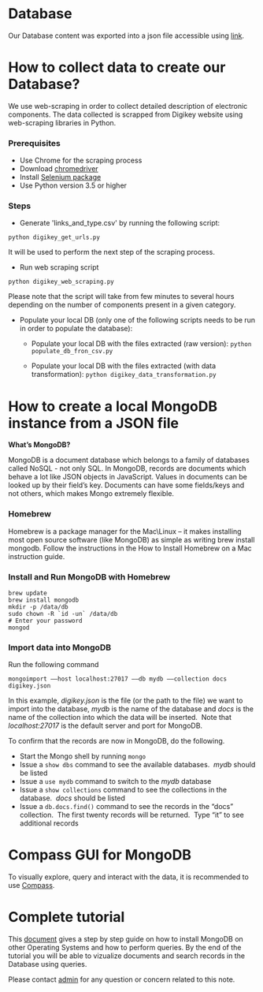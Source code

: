 # Database

Our Database content was exported into a json file accessible using [link](https://umich.box.com/s/gmybk8xu1htec9w3z4vse86vtotws22r).



# How to collect data to create our Database?
We use web-scraping in order to collect detailed description of electronic components.
The data collected is scrapped from Digikey website using web-scraping libraries in Python.

### Prerequisites
- Use Chrome for the scraping process
- Download [chromedriver](https://chromedriver.chromium.org/downloads)
- Install [Selenium package](https://selenium-python.readthedocs.io/installation.html)
- Use Python version 3.5 or higher

### Steps

 - Generate 'links_and_type.csv' by running the following script:
```
python digikey_get_urls.py
```

It will be used to perform the next step of the scraping process.

 - Run web scraping script

```
python digikey_web_scraping.py
```
Please note that the script will take from few minutes to several hours depending on the number of components present in a given category.

 - Populate your local DB (only one of the following scripts needs to be run in order to populate the database):
    - Populate your local DB with the files extracted (raw version):  `python populate_db_fron_csv.py`

    - Populate your local DB with the files extracted (with data transformation): `python digikey_data_transformation.py`

# How to create a local MongoDB instance from a JSON file
**What’s MongoDB?**

MongoDB is a document database which belongs to a family of databases called NoSQL - not only SQL. In MongoDB, records are documents which behave a lot like JSON objects in JavaScript. Values in documents can be looked up by their field’s key. Documents can have some fields/keys and not others, which makes Mongo extremely flexible.


### Homebrew

Homebrew is a package manager for the Mac\Linux – it makes installing most open source software (like MongoDB) as simple as writing brew install mongodb.
Follow the instructions in the How to Install Homebrew on a Mac instruction guide.


### Install and Run MongoDB with Homebrew
```
brew update
brew install mongodb
mkdir -p /data/db
sudo chown -R `id -un` /data/db
# Enter your password
mongod
```
### Import data into MongoDB

Run the following command
```
mongoimport ––host localhost:27017 ––db mydb ––collection docs digikey.json
```

In this example, *digikey.json* is the file (or the path to the file) we want to import into the database, *mydb* is the name of the database and *docs* is the name of the collection into which the data will be inserted.  
Note that *localhost:27017* is the default server and port for MongoDB.


To confirm that the records are now in MongoDB, do the following.

 - Start the Mongo shell by running `mongo`
 - Issue a `show dbs` command to see the available databases.  *mydb* should be listed
 - Issue a `use mydb` command to switch to the *mydb* database
 - Issue a `show collections` command to see the collections in the database.  *docs* should be listed
 - Issue a `db.docs.find()` command to see the records in the “docs” collection.  The first twenty records will be returned.  Type “it” to see additional records


# Compass GUI for MongoDB

To visually explore, query and interact with the data, it is recommended to use [Compass](https://www.mongodb.com/download-center/compass).

# Complete tutorial

This [document](https://umich.box.com/s/7xiozn2tr6e8doikobfntrp7hrykfkjn) gives a step by step guide on how to install MongoDB on other Operating Systems and how to perform queries. By the end of the tutorial you will be able to vizualize documents and search records in the Database using queries.

Please contact [admin](mailto:zinebbe@umich.edu) for any question or concern related to this note.
